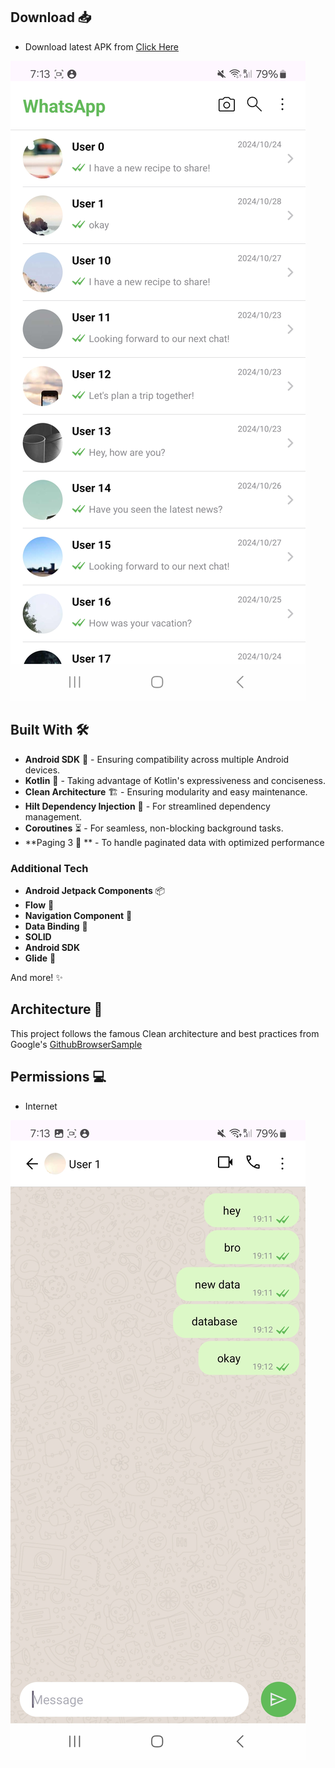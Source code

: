 
## Download 📥
- Download latest APK from [Click Here](https://drive.google.com/file/d/1m_7SUK7SBSU_NatzNcsZrrIRKea6W4G3/view)

<img src="./assets/home.jpg" alt="Whatsapp" title="Whatsapp" >

## Built With 🛠

- **Android SDK** 📱 - Ensuring compatibility across multiple Android devices.
- **Kotlin** 🦸 - Taking advantage of Kotlin's expressiveness and conciseness.
- **Clean Architecture** 🏗️  - Ensuring modularity and easy maintenance.
- **Hilt Dependency Injection** 🔌  - For streamlined dependency management.
- **Coroutines** ⏳  - For seamless, non-blocking background tasks.
- **Paging 3 📄 **  - To handle paginated data with optimized performance


### Additional Tech

- **Android Jetpack Components** 📦 
- **Flow** 🌊
- **Navigation Component** 🧭
- **Data Binding** 🔗
- **SOLID**
- **Android SDK**
- **Glide** 📱

And more! ✨




## Architecture 🗼

This project follows the famous Clean architecture and best practices from Google's
[GithubBrowserSample](https://github.com/android/architecture-components-samples/tree/master/GithubBrowserSample)

## Permissions 💻
- Internet

<img src="./assets/chat.jpg" alt="Whatsapp" title="Whatsapp" >

